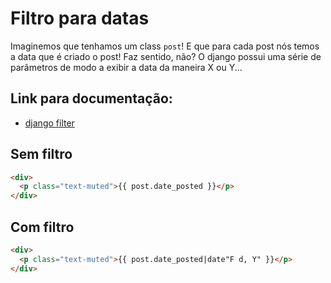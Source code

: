 # Filtro para datas

Imaginemos que tenhamos um class ```post```!  E que para cada post nós temos a data que é criado o post!  Faz sentido, não?
O django possui uma série de parâmetros de modo a exibir a data da maneira X ou Y...

## Link para documentação:
- [django filter](https://docs.djangoproject.com/en/3.0/ref/templates/builtins/#date)

## Sem filtro

```html
<div>
  <p class="text-muted">{{ post.date_posted }}</p> 
</div>
```

## Com filtro

```html
<div>
  <p class="text-muted">{{ post.date_posted|date"F d, Y" }}</p> 
</div>
```


